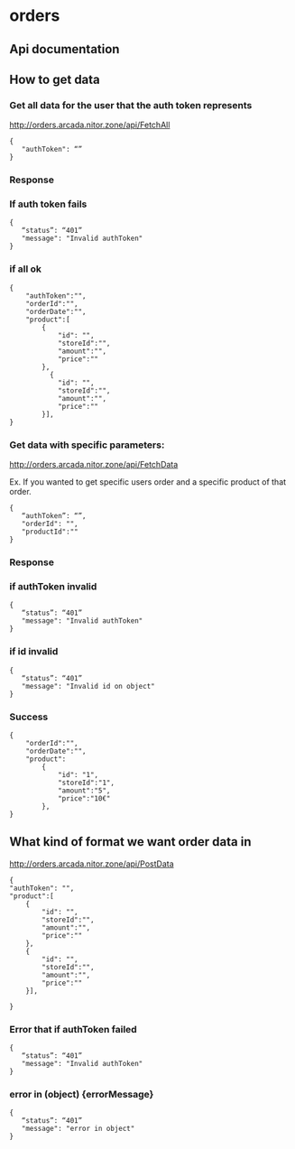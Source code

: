 # orders

## Api documentation

## How to get data

### Get all data for the user that the auth token represents

http://orders.arcada.nitor.zone/api/FetchAll

```
{
   "authToken": “”
}
```

### Response

### If auth token fails
```
{
   “status”: “401”
   "message": "Invalid authToken"
}
```
### if all ok

```
{
    "authToken":"",
    "orderId":"",
    "orderDate":"",
    "product":[
        {
            "id": "",
            "storeId":"",
            "amount":"",
            "price":""
        },
          {
            "id": "",
            "storeId":"",
            "amount":"",
            "price":""
        }],
}

```


### Get data with specific parameters:

http://orders.arcada.nitor.zone/api/FetchData

Ex. If you wanted to get specific users order and a specific product of that order.

```
{
   “authToken”: “”,
   "orderId": "",
   "productId":""
}
```

### Response

### if authToken invalid
```
{
   “status”: “401”
   "message": "Invalid authToken"
}
```
### if id invalid

```
{
   “status”: “401”
   "message": "Invalid id on object"
}
```
### Success

```
{
    "orderId":"",
    "orderDate":"",
    "product":
        {
            "id": "1",
            "storeId":"1",
            "amount":"5",
            "price":"10€"
        },
}

```


## What kind of format we want order data in

http://orders.arcada.nitor.zone/api/PostData

```
{
"authToken": "",
"product":[
    {
        "id": "",
        "storeId":"",
        "amount":"",
        "price":""
    }, 
    {
        "id": "",
        "storeId":"",
        "amount":"",
        "price":""
    }],

}
```

### Error that if authToken failed
```
{
   “status”: “401”
   "message": "Invalid authToken"
}

```
### error in (object) {errorMessage}

```
{
   “status”: “401”
   "message": "error in object"
}

```

